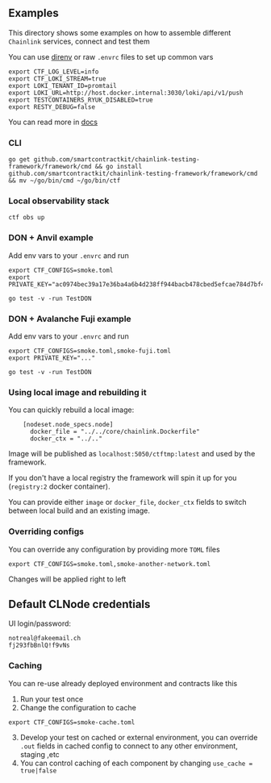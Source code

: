 ## Examples
This directory shows some examples on how to assemble different `Chainlink` services, connect and test them

You can use [direnv](https://direnv.net/) or raw `.envrc` files to set up common vars
```
export CTF_LOG_LEVEL=info
export CTF_LOKI_STREAM=true
export LOKI_TENANT_ID=promtail
export LOKI_URL=http://host.docker.internal:3030/loki/api/v1/push
export TESTCONTAINERS_RYUK_DISABLED=true
export RESTY_DEBUG=false
```
You can read more in [docs](https://github.com/smartcontractkit/chainlink-testing-framework/blob/main/framework/README.md)

### CLI
```
go get github.com/smartcontractkit/chainlink-testing-framework/framework/cmd && go install github.com/smartcontractkit/chainlink-testing-framework/framework/cmd && mv ~/go/bin/cmd ~/go/bin/ctf
```

### Local observability stack
```
ctf obs up
```

### DON + Anvil example
Add env vars to your `.envrc` and run
```
export CTF_CONFIGS=smoke.toml
export PRIVATE_KEY="ac0974bec39a17e36ba4a6b4d238ff944bacb478cbed5efcae784d7bf4f2ff80"

go test -v -run TestDON
```

### DON + Avalanche Fuji example
Add env vars to your `.envrc` and run
```
export CTF_CONFIGS=smoke.toml,smoke-fuji.toml
export PRIVATE_KEY="..."

go test -v -run TestDON
```

### Using local image and rebuilding it
You can quickly rebuild a local image:
```
    [nodeset.node_specs.node]
      docker_file = "../../core/chainlink.Dockerfile"
      docker_ctx = "../.."
```
Image will be published as `localhost:5050/ctftmp:latest` and used by the framework.

If you don't have a local registry the framework will spin it up for you (`registry:2` docker container).

You can provide either `image` or `docker_file`, `docker_ctx` fields to switch between local build and an existing image.

### Overriding configs
You can override any configuration by providing more `TOML` files
```
export CTF_CONFIGS=smoke.toml,smoke-another-network.toml
```
Changes will be applied right to left

## Default CLNode credentials
UI login/password:
```
notreal@fakeemail.ch
fj293fbBnlQ!f9vNs
```

### Caching
You can re-use already deployed environment and contracts like this
1. Run your test once
2. Change the configuration to cache
```
export CTF_CONFIGS=smoke-cache.toml
```
3. Develop your test on cached or external environment, you can override `.out` fields in cached config to connect to any other environment, staging ,etc
4. You can control caching of each component by changing `use_cache = true|false`